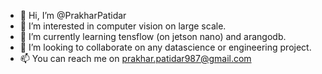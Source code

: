 - 👋 Hi, I’m @PrakharPatidar
- 👀 I’m interested in computer vision on large scale.
- 🌱 I’m currently learning tensflow (on jetson nano) and arangodb.
- 💞️ I’m looking to collaborate on any datascience or engineering project.
- 📫 You can reach me on prakhar.patidar987@gmail.com

<!---
PrakharPatidar/PrakharPatidar is a ✨ special ✨ repository because its `README.md` (this file) appears on your GitHub profile.
You can click the Preview link to take a look at your changes.
--->
